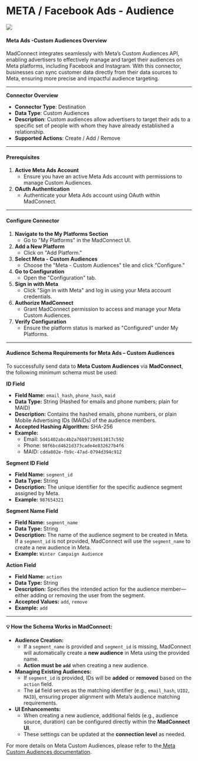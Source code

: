 # META / Facebook Ads - Audience

![](<.gitbook/assets/image (16).png>)

#### Meta Ads -Custom  Audiences Overview

MadConnect integrates seamlessly with Meta’s Custom Audiences API, enabling advertisers to effectively manage and target their audiences on Meta platforms, including Facebook and Instagram. With this connector, businesses can sync customer data directly from their data sources to Meta, ensuring more precise and impactful audience targeting.

***

**Connector Overview**

* **Connector Type**: Destination
* **Data Type**: Custom Audiences
* **Description**: Custom audiences allow advertisers to target their ads to a specific set of people with whom they have already established a relationship.
* **Supported Actions**: Create / Add / Remove

***

#### Prerequisites

1. **Active Meta Ads Account**
   * Ensure you have an active Meta Ads account with permissions to manage Custom Audiences.
2. **OAuth Authentication**
   * Authenticate your Meta Ads account using OAuth within MadConnect.

***

#### Configure Connector

1. **Navigate to the My Platforms Section**
   * Go to "My Platforms" in the MadConnect UI.
2. **Add a New Platform**
   * Click on "Add Platform."
3. **Select Meta - Custom Audiences**
   * Choose the "Meta - Custom Audiences" tile and click "Configure."
4. **Go to Configuration**
   * Open the "Configuration" tab.
5. **Sign in with Meta**
   * Click "Sign in with Meta" and log in using your Meta account credentials.
6. **Authorize MadConnect**
   * Grant MadConnect permission to access and manage your Meta Custom Audiences.
7. **Verify Configuration**
   * Ensure the platform status is marked as "Configured" under My Platforms.



***

#### **Audience Schema Requirements for Meta Ads – Custom Audiences**

To successfully send data to **Meta Custom Audiences** via **MadConnect**, the following minimum schema must be used:

**ID Field**

* **Field Name:** `email_hash`, `phone_hash`, `maid`
* **Data Type:** String (Hashed for emails and phone numbers; plain for MAID)
* **Description:** Contains the hashed emails, phone numbers, or plain Mobile Advertising IDs (MAIDs) of the audience members.
* **Accepted Hashing Algorithm:** SHA-256
* **Example:**
  * Email: `5d41402abc4b2a76b9719d911017c592`
  * Phone: `98f6bcd4621d373cade4e832627b4f6`
  * MAID: `cdda802e-fb9c-47ad-0794d394c912`

**Segment ID Field**

* **Field Name:** `segment_id`
* **Data Type:** String
* **Description:** The unique identifier for the specific audience segment assigned by Meta.
* **Example:** `987654321`

**Segment Name Field**

* **Field Name:** `segment_name`
* **Data Type:** String
* **Description:** The name of the audience segment to be created in Meta. If a `segment_id` is not provided, MadConnect will use the `segment_name` to create a new audience in Meta.
* **Example:** `Winter Campaign Audience`

**Action Field**

* **Field Name:** `action`
* **Data Type:** String
* **Description:** Specifies the intended action for the audience member—either adding or removing the user from the segment.
* **Accepted Values:** `add`, `remove`
* **Example:** `add`

***

#### **💡 How the Schema Works in MadConnect:**

* **Audience Creation:**
  * If a `segment_name` is provided and `segment_id` is missing, MadConnect will automatically create a **new audience** in Meta using the provided name.
  * **Action must be `add`** when creating a new audience.
* **Managing Existing Audiences:**
  * If `segment_id` is provided, IDs will be **added** or **removed** based on the `action` field.
  * The **`id`** field serves as the matching identifier (e.g., `email_hash`, `UID2`, `MAID`), ensuring proper alignment with Meta’s audience matching requirements.
* **UI Enhancements:**
  * When creating a new audience, additional fields (e.g., audience source, duration) can be configured directly within the **MadConnect UI**.
  * These settings can be updated at the **connection level** as needed.

For more details on Meta Custom Audiences, please refer to the[ Meta Custom Audiences documentation](https://www.facebook.com/business/help/744354708981227).
